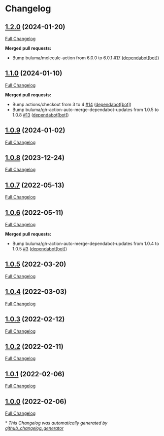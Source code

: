 # Changelog

## [1.2.0](https://github.com/buluma/ansible-role-kernel/tree/1.2.0) (2024-01-20)

[Full Changelog](https://github.com/buluma/ansible-role-kernel/compare/1.1.0...1.2.0)

**Merged pull requests:**

- Bump buluma/molecule-action from 6.0.0 to 6.0.1 [\#17](https://github.com/buluma/ansible-role-kernel/pull/17) ([dependabot[bot]](https://github.com/apps/dependabot))

## [1.1.0](https://github.com/buluma/ansible-role-kernel/tree/1.1.0) (2024-01-10)

[Full Changelog](https://github.com/buluma/ansible-role-kernel/compare/1.0.9...1.1.0)

**Merged pull requests:**

- Bump actions/checkout from 3 to 4 [\#14](https://github.com/buluma/ansible-role-kernel/pull/14) ([dependabot[bot]](https://github.com/apps/dependabot))
- Bump buluma/gh-action-auto-merge-dependabot-updates from 1.0.5 to 1.0.8 [\#13](https://github.com/buluma/ansible-role-kernel/pull/13) ([dependabot[bot]](https://github.com/apps/dependabot))

## [1.0.9](https://github.com/buluma/ansible-role-kernel/tree/1.0.9) (2024-01-02)

[Full Changelog](https://github.com/buluma/ansible-role-kernel/compare/1.0.8...1.0.9)

## [1.0.8](https://github.com/buluma/ansible-role-kernel/tree/1.0.8) (2023-12-24)

[Full Changelog](https://github.com/buluma/ansible-role-kernel/compare/1.0.7...1.0.8)

## [1.0.7](https://github.com/buluma/ansible-role-kernel/tree/1.0.7) (2022-05-13)

[Full Changelog](https://github.com/buluma/ansible-role-kernel/compare/1.0.6...1.0.7)

## [1.0.6](https://github.com/buluma/ansible-role-kernel/tree/1.0.6) (2022-05-11)

[Full Changelog](https://github.com/buluma/ansible-role-kernel/compare/1.0.5...1.0.6)

**Merged pull requests:**

- Bump buluma/gh-action-auto-merge-dependabot-updates from 1.0.4 to 1.0.5 [\#3](https://github.com/buluma/ansible-role-kernel/pull/3) ([dependabot[bot]](https://github.com/apps/dependabot))

## [1.0.5](https://github.com/buluma/ansible-role-kernel/tree/1.0.5) (2022-03-20)

[Full Changelog](https://github.com/buluma/ansible-role-kernel/compare/1.0.4...1.0.5)

## [1.0.4](https://github.com/buluma/ansible-role-kernel/tree/1.0.4) (2022-03-03)

[Full Changelog](https://github.com/buluma/ansible-role-kernel/compare/1.0.3...1.0.4)

## [1.0.3](https://github.com/buluma/ansible-role-kernel/tree/1.0.3) (2022-02-12)

[Full Changelog](https://github.com/buluma/ansible-role-kernel/compare/1.0.2...1.0.3)

## [1.0.2](https://github.com/buluma/ansible-role-kernel/tree/1.0.2) (2022-02-11)

[Full Changelog](https://github.com/buluma/ansible-role-kernel/compare/1.0.1...1.0.2)

## [1.0.1](https://github.com/buluma/ansible-role-kernel/tree/1.0.1) (2022-02-06)

[Full Changelog](https://github.com/buluma/ansible-role-kernel/compare/1.0.0...1.0.1)

## [1.0.0](https://github.com/buluma/ansible-role-kernel/tree/1.0.0) (2022-02-06)

[Full Changelog](https://github.com/buluma/ansible-role-kernel/compare/fa61598af13c31f45a089109e0c488f6182c5726...1.0.0)



\* *This Changelog was automatically generated by [github_changelog_generator](https://github.com/github-changelog-generator/github-changelog-generator)*
